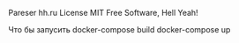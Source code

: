 Pareser hh.ru
License
MIT Free Software, Hell Yeah!

Что бы запусить 
docker-compose build
docker-compose up

